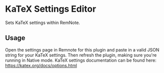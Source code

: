 # KaTeX Settings Editor

Sets KaTeX settings within RemNote.

## Usage

Open the settings page in Remnote for this plugin and paste in a valid JSON string for your KaTeX settings. Then refresh the plugin, making sure you're running in Native mode. KaTeX settings documentation can be found here: https://katex.org/docs/options.html 